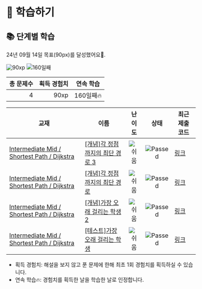 # 📖 학습하기

## 📚 단계별 학습
24년 09월 14일 목표(90px)를 달성했어요🥳.

![90xp](https://img.shields.io/badge/EXP-90xp-%235cb85c.svg?for-the-badge)
![160일째](https://img.shields.io/badge/연속학습-160일째-%23E34F26.svg?for-the-badge)

|총 문제수|획득 경험치|연속 학습|
|---:|---:|---|
4|90xp|160일째🔥|

|교재|이름|난이도|상태|최근 제출 코드|
|---|---|:---:|:---:|---|
|[Intermediate Mid / Shortest Path / Dijkstra](https://www.codetree.ai/missions?missionId=8)|[[개념]각 정점까지의 최단 경로 3](https://www.codetree.ai/missions/8/problems/shortest-path-to-each-vertex-3)|![쉬움][easy]|![Passed][passed]|[링크](https://github.com/jiwon824/codetree-TILs/blob/main/240914/%EA%B0%81%20%EC%A0%95%EC%A0%90%EA%B9%8C%EC%A7%80%EC%9D%98%20%EC%B5%9C%EB%8B%A8%20%EA%B2%BD%EB%A1%9C%203/shortest-path-to-each-vertex-3.cpp)|
|[Intermediate Mid / Shortest Path / Dijkstra](https://www.codetree.ai/missions?missionId=8)|[[개념]각 정점까지의 최단 경로](https://www.codetree.ai/missions/8/problems/shortest-path-to-each-vertex)|![쉬움][easy]|![Passed][passed]|[링크](https://github.com/jiwon824/codetree-TILs/blob/main/240914/%EA%B0%81%20%EC%A0%95%EC%A0%90%EA%B9%8C%EC%A7%80%EC%9D%98%20%EC%B5%9C%EB%8B%A8%20%EA%B2%BD%EB%A1%9C/shortest-path-to-each-vertex.cpp)|
|[Intermediate Mid / Shortest Path / Dijkstra](https://www.codetree.ai/missions?missionId=8)|[[개념]가장 오래 걸리는 학생 2](https://www.codetree.ai/missions/8/problems/longest-student-2)|![쉬움][easy]|![Passed][passed]|[링크](https://github.com/jiwon824/codetree-TILs/blob/main/240914/%EA%B0%80%EC%9E%A5%20%EC%98%A4%EB%9E%98%20%EA%B1%B8%EB%A6%AC%EB%8A%94%20%ED%95%99%EC%83%9D%202/longest-student-2.cpp)|
|[Intermediate Mid / Shortest Path / Dijkstra](https://www.codetree.ai/missions?missionId=8)|[[테스트]가장 오래 걸리는 학생](https://www.codetree.ai/missions/8/problems/longest-student)|![쉬움][easy]|![Passed][passed]|[링크](https://github.com/jiwon824/codetree-TILs/blob/main/240914/%EA%B0%80%EC%9E%A5%20%EC%98%A4%EB%9E%98%20%EA%B1%B8%EB%A6%AC%EB%8A%94%20%ED%95%99%EC%83%9D/longest-student.cpp)|


* 획득 경험치: 해설을 보지 않고 푼 문제에 한해 최초 1회 경험치를 획득하실 수 있습니다.
* 연속 학습🔥: 경험치를 획득한 날을 학습한 날로 인정합니다.










[b5]: https://img.shields.io/badge/Bronze_5-%235D3E31.svg
[b4]: https://img.shields.io/badge/Bronze_4-%235D3E31.svg
[b3]: https://img.shields.io/badge/Bronze_3-%235D3E31.svg
[b2]: https://img.shields.io/badge/Bronze_2-%235D3E31.svg
[b1]: https://img.shields.io/badge/Bronze_1-%235D3E31.svg
[s5]: https://img.shields.io/badge/Silver_5-%23394960.svg
[s4]: https://img.shields.io/badge/Silver_4-%23394960.svg
[s3]: https://img.shields.io/badge/Silver_3-%23394960.svg
[s2]: https://img.shields.io/badge/Silver_2-%23394960.svg
[s1]: https://img.shields.io/badge/Silver_1-%23394960.svg
[g5]: https://img.shields.io/badge/Gold_5-%23FFC433.svg
[g4]: https://img.shields.io/badge/Gold_4-%23FFC433.svg
[g3]: https://img.shields.io/badge/Gold_3-%23FFC433.svg
[g2]: https://img.shields.io/badge/Gold_2-%23FFC433.svg
[g1]: https://img.shields.io/badge/Gold_1-%23FFC433.svg
[p5]: https://img.shields.io/badge/Platinum_5-%2376DDD8.svg
[p4]: https://img.shields.io/badge/Platinum_4-%2376DDD8.svg
[p3]: https://img.shields.io/badge/Platinum_3-%2376DDD8.svg
[p2]: https://img.shields.io/badge/Platinum_2-%2376DDD8.svg
[p1]: https://img.shields.io/badge/Platinum_1-%2376DDD8.svg
[passed]: https://img.shields.io/badge/Passed-%23009D27.svg
[failed]: https://img.shields.io/badge/Failed-%23D24D57.svg
[easy]: https://img.shields.io/badge/쉬움-%235cb85c.svg?for-the-badge
[medium]: https://img.shields.io/badge/보통-%23FFC433.svg?for-the-badge
[hard]: https://img.shields.io/badge/어려움-%23D24D57.svg?for-the-badge